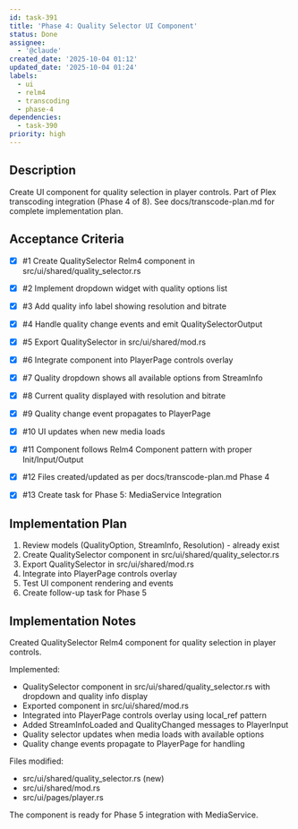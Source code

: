 ```yaml
---
id: task-391
title: 'Phase 4: Quality Selector UI Component'
status: Done
assignee:
  - '@claude'
created_date: '2025-10-04 01:12'
updated_date: '2025-10-04 01:24'
labels:
  - ui
  - relm4
  - transcoding
  - phase-4
dependencies:
  - task-390
priority: high
---
```


## Description

<!-- SECTION:DESCRIPTION:BEGIN -->
Create UI component for quality selection in player controls. Part of Plex transcoding integration (Phase 4 of 8). See docs/transcode-plan.md for complete implementation plan.
<!-- SECTION:DESCRIPTION:END -->

## Acceptance Criteria
<!-- AC:BEGIN -->
- [x] #1 Create QualitySelector Relm4 component in src/ui/shared/quality_selector.rs
- [x] #2 Implement dropdown widget with quality options list
- [x] #3 Add quality info label showing resolution and bitrate
- [x] #4 Handle quality change events and emit QualitySelectorOutput
- [x] #5 Export QualitySelector in src/ui/shared/mod.rs
- [x] #6 Integrate component into PlayerPage controls overlay
- [x] #7 Quality dropdown shows all available options from StreamInfo
- [x] #8 Current quality displayed with resolution and bitrate
- [x] #9 Quality change event propagates to PlayerPage
- [x] #10 UI updates when new media loads
- [x] #11 Component follows Relm4 Component pattern with proper Init/Input/Output
- [x] #12 Files created/updated as per docs/transcode-plan.md Phase 4

- [x] #13 Create task for Phase 5: MediaService Integration
<!-- AC:END -->

## Implementation Plan

<!-- SECTION:PLAN:BEGIN -->
1. Review models (QualityOption, StreamInfo, Resolution) - already exist
2. Create QualitySelector component in src/ui/shared/quality_selector.rs
3. Export QualitySelector in src/ui/shared/mod.rs
4. Integrate into PlayerPage controls overlay
5. Test UI component rendering and events
6. Create follow-up task for Phase 5
<!-- SECTION:PLAN:END -->

## Implementation Notes

<!-- SECTION:NOTES:BEGIN -->
Created QualitySelector Relm4 component for quality selection in player controls.

Implemented:
- QualitySelector component in src/ui/shared/quality_selector.rs with dropdown and quality info display
- Exported component in src/ui/shared/mod.rs
- Integrated into PlayerPage controls overlay using local_ref pattern
- Added StreamInfoLoaded and QualityChanged messages to PlayerInput
- Quality selector updates when media loads with available options
- Quality change events propagate to PlayerPage for handling

Files modified:
- src/ui/shared/quality_selector.rs (new)
- src/ui/shared/mod.rs
- src/ui/pages/player.rs

The component is ready for Phase 5 integration with MediaService.
<!-- SECTION:NOTES:END -->
